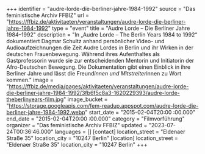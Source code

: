 +++
identifier = "audre-lorde-die-berliner-jahre-1984-1992"
source = "Das feministische Archiv FFBIZ"
url = "https://ffbiz.de/aktivitaeten/veranstaltungen/audre-lorde-die-berliner-jahre-1984-1992"
type = "event"
title = "Audre Lorde – Die Berliner Jahre 1984–1992"
description = "In „Audre Lorde – The Berlin Years 1984 to 1992“ dokumentiert Dagmar Schultz anhand persönlicher Video- und Audioaufzeichnungen die Zeit Audre Lordes in Berlin und ihr Wirken in der deutschen Frauenbewegung. Während ihres Aufenthaltes als Gastprofessorin wurde sie zur entscheidenden Mentorin und Initiatorin der Afro-Deutschen Bewegung. Die Dokumentation gibt einen Einblick in ihre Berliner Jahre und lässt die Freund*innen und Mitstreiter*innen zu Wort kommen."
image = "https://ffbiz.de/media/pages/aktivitaeten/veranstaltungen/audre-lorde-die-berliner-jahre-1984-1992/3fb6f5c8a3-1620229393/audre-lorde-theberlinyears-film.jpg"
image_bucket = "https://storage.googleapis.com/fem-readup.appspot.com/audre-lorde-die-berliner-jahre-1984-1992.webp"
start_date = "2015-02-04T20:00 :00.000"
end_date = "2015-02-04T20:00 :00.000"
category = "Filmvorführung"
organizer = "Das feministische Archiv FFBIZ"
updated = "2023-07-24T00:36:46.000"
languages = []
[contact]
location_street = "Eldenaer Straße 35"
location_city = "10247 Berlin"
[location]
location_street = "Eldenaer Straße 35"
location_city = "10247 Berlin"
+++